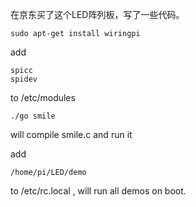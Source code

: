 在京东买了这个LED阵列板，写了一些代码。

```
sudo apt-get install wiringpi

```
add
```
spicc
spidev
```
to /etc/modules

```
./go smile
```
will compile smile.c and run it

add

```
/home/pi/LED/demo 
```
to /etc/rc.local , will run all demos on boot.

